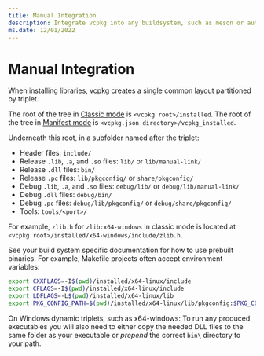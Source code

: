 ```yaml
---
title: Manual Integration
description: Integrate vcpkg into any buildsystem, such as meson or autoconf.
ms.date: 12/01/2022
---
```

# Manual Integration

When installing libraries, vcpkg creates a single common layout partitioned by triplet.

The root of the tree in [Classic mode](../classic-mode.md) is `<vcpkg root>/installed`. The root of the tree in [Manifest mode](../manifests.md) is `<vcpkg.json directory>/vcpkg_installed`.

Underneath this root, in a subfolder named after the triplet:

- Header files: `include/`
- Release `.lib`, `.a`, and `.so` files: `lib/` or `lib/manual-link/`
- Release `.dll` files: `bin/`
- Release `.pc` files: `lib/pkgconfig/` or `share/pkgconfig/`
- Debug `.lib`, `.a`, and `.so` files: `debug/lib/` or `debug/lib/manual-link/`
- Debug `.dll` files: `debug/bin/`
- Debug `.pc` files: `debug/lib/pkgconfig/` or `debug/share/pkgconfig/`
- Tools: `tools/<port>/`

For example, `zlib.h` for `zlib:x64-windows` in classic mode is located at `<vcpkg root>/installed/x64-windows/include/zlib.h`.

See your build system specific documentation for how to use prebuilt binaries. For example, Makefile projects often accept environment variables:

```sh
export CXXFLAGS=-I$(pwd)/installed/x64-linux/include
export CFLAGS=-I$(pwd)/installed/x64-linux/include
export LDFLAGS=-L$(pwd)/installed/x64-linux/lib
export PKG_CONFIG_PATH=$(pwd)/installed/x64-linux/lib/pkgconfig:$PKG_CONFIG_PATH
```

On Windows dynamic triplets, such as x64-windows: To run any produced executables you will also need to either copy the needed DLL files to the same folder as your executable or *prepend* the correct `bin\` directory to your path.
